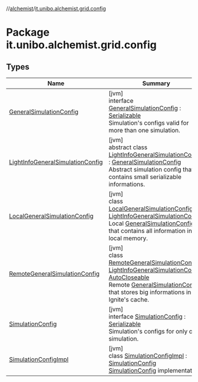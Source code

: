 //[alchemist](../../index.md)/[it.unibo.alchemist.grid.config](index.md)

# Package it.unibo.alchemist.grid.config

## Types

| Name | Summary |
|---|---|
| [GeneralSimulationConfig](-general-simulation-config/index.md) | [jvm]<br>interface [GeneralSimulationConfig](-general-simulation-config/index.md) : [Serializable](https://docs.oracle.com/javase/8/docs/api/java/io/Serializable.html)<br>Simulation's configs valid for more than one simulation. |
| [LightInfoGeneralSimulationConfig](-light-info-general-simulation-config/index.md) | [jvm]<br>abstract class [LightInfoGeneralSimulationConfig](-light-info-general-simulation-config/index.md) : [GeneralSimulationConfig](-general-simulation-config/index.md)<br>Abstract simulation config that contains small serializable informations. |
| [LocalGeneralSimulationConfig](-local-general-simulation-config/index.md) | [jvm]<br>class [LocalGeneralSimulationConfig](-local-general-simulation-config/index.md) : [LightInfoGeneralSimulationConfig](-light-info-general-simulation-config/index.md)<br>Local [GeneralSimulationConfig](-general-simulation-config/index.md) that contains all information in local memory. |
| [RemoteGeneralSimulationConfig](-remote-general-simulation-config/index.md) | [jvm]<br>class [RemoteGeneralSimulationConfig](-remote-general-simulation-config/index.md) : [LightInfoGeneralSimulationConfig](-light-info-general-simulation-config/index.md), [AutoCloseable](https://docs.oracle.com/javase/8/docs/api/java/lang/AutoCloseable.html)<br>Remote [GeneralSimulationConfig](-general-simulation-config/index.md) that stores big informations in Ignite's cache. |
| [SimulationConfig](-simulation-config/index.md) | [jvm]<br>interface [SimulationConfig](-simulation-config/index.md) : [Serializable](https://docs.oracle.com/javase/8/docs/api/java/io/Serializable.html)<br>Simulation's configs for only one simulation. |
| [SimulationConfigImpl](-simulation-config-impl/index.md) | [jvm]<br>class [SimulationConfigImpl](-simulation-config-impl/index.md) : [SimulationConfig](-simulation-config/index.md)<br>[SimulationConfig](-simulation-config/index.md) implementation. |
